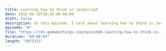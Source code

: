 ```yaml
---
title: Learning how to think in JavaScript
date: 2018-04-16T10:30:00-04:00
draft: false
description: In this episode, I talk about learning how to think in JavaScript. I'll explore the benefits of working on lots of projects, the challenges, and a new program I'm offering to help make it easier. Visit https://vanillajsacademy.com to learn more.
episode: "8"
file: "https://cdn.gomakethings.com/episode8-learning-how-to-think-in-javascript.mp3"
duration: "00:08:03"
length: "5972311"
---
```


